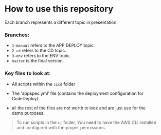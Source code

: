 # How to use this repository

Each branch represents a different topic in presentation.

### Branches:
- `1-manual` refers to the APP DEPLOY topic.
- `2-cd` refers to the CD topic.
- `3-env` refers to the ENV topic.
- `master` is the final version


### Key files to look at:
- All scripts within the `cicd` folder
- The 'appspec.yml' file (contains the deployment configuration for CodeDeploy)


- all the rest of the files are not worth to look and are just use for the demo purposes.

> To run scripts in the `ci` folder, You need to have the AWS CLI installed and configured with the proper permissions.
